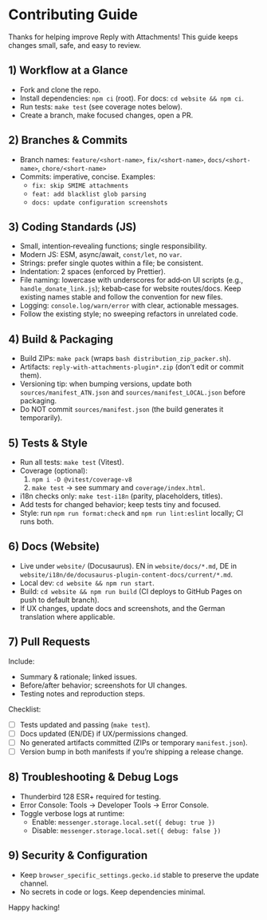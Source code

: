 # Contributing Guide

Thanks for helping improve Reply with Attachments! This guide keeps changes small, safe, and easy to review.

## 1) Workflow at a Glance

- Fork and clone the repo.
- Install dependencies: `npm ci` (root). For docs: `cd website && npm ci`.
- Run tests: `make test` (see coverage notes below).
- Create a branch, make focused changes, open a PR.

## 2) Branches & Commits

- Branch names: `feature/<short-name>`, `fix/<short-name>`, `docs/<short-name>`, `chore/<short-name>`
- Commits: imperative, concise. Examples:
  - `fix: skip SMIME attachments`
  - `feat: add blacklist glob parsing`
  - `docs: update configuration screenshots`

## 3) Coding Standards (JS)

- Small, intention‑revealing functions; single responsibility.
- Modern JS: ESM, async/await, `const/let`, no `var`.
- Strings: prefer single quotes within a file; be consistent.
- Indentation: 2 spaces (enforced by Prettier).
- File naming: lowercase with underscores for add‑on UI scripts (e.g., `handle_donate_link.js`); kebab‑case for website routes/docs. Keep existing names stable and follow the convention for new files.
- Logging: `console.log/warn/error` with clear, actionable messages.
- Follow the existing style; no sweeping refactors in unrelated code.

## 4) Build & Packaging

- Build ZIPs: `make pack` (wraps `bash distribution_zip_packer.sh`).
- Artifacts: `reply-with-attachments-plugin*.zip` (don’t edit or commit them).
- Versioning tip: when bumping versions, update both `sources/manifest_ATN.json` and `sources/manifest_LOCAL.json` before packaging.
- Do NOT commit `sources/manifest.json` (the build generates it temporarily).

## 5) Tests & Style

- Run all tests: `make test` (Vitest).
- Coverage (optional):
  1. `npm i -D @vitest/coverage-v8`
  2. `make test` → see summary and `coverage/index.html`.
- i18n checks only: `make test-i18n` (parity, placeholders, titles).
- Add tests for changed behavior; keep tests tiny and focused.
- Style: run `npm run format:check` and `npm run lint:eslint` locally; CI runs both.

## 6) Docs (Website)

- Live under `website/` (Docusaurus). EN in `website/docs/*.md`, DE in `website/i18n/de/docusaurus-plugin-content-docs/current/*.md`.
- Local dev: `cd website && npm run start`.
- Build: `cd website && npm run build` (CI deploys to GitHub Pages on push to default branch).
- If UX changes, update docs and screenshots, and the German translation where applicable.

## 7) Pull Requests

Include:

- Summary & rationale; linked issues.
- Before/after behavior; screenshots for UI changes.
- Testing notes and reproduction steps.

Checklist:

- [ ] Tests updated and passing (`make test`).
- [ ] Docs updated (EN/DE) if UX/permissions changed.
- [ ] No generated artifacts committed (ZIPs or temporary `manifest.json`).
- [ ] Version bump in both manifests if you’re shipping a release change.

## 8) Troubleshooting & Debug Logs

- Thunderbird 128 ESR+ required for testing.
- Error Console: Tools → Developer Tools → Error Console.
- Toggle verbose logs at runtime:
  - Enable: `messenger.storage.local.set({ debug: true })`
  - Disable: `messenger.storage.local.set({ debug: false })`

## 9) Security & Configuration

- Keep `browser_specific_settings.gecko.id` stable to preserve the update channel.
- No secrets in code or logs. Keep dependencies minimal.

Happy hacking!
